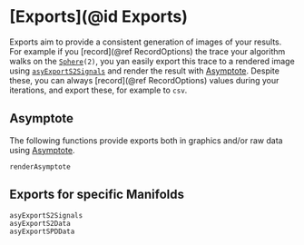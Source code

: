 # [Exports](@id Exports)

Exports aim to provide a consistent generation of images of your results. For example if you [record](@ref RecordOptions) the trace your algorithm walks on the [`Sphere`](@ref)`(2)`, you yan easily export this trace to a rendered image using [`asyExportS2Signals`](@ref) and render the result with [Asymptote](https://sourceforge.net/projects/asymptote/).
Despite these, you can always [record](@ref RecordOptions) values during your iterations,
and export these, for example to `csv`.

## Asymptote

The following functions provide exports both in graphics and/or raw data using [Asymptote](https://sourceforge.net/projects/asymptote/).

```@docs
renderAsymptote
```

## Exports for specific Manifolds

```@docs
asyExportS2Signals
asyExportS2Data
asyExportSPDData
```
